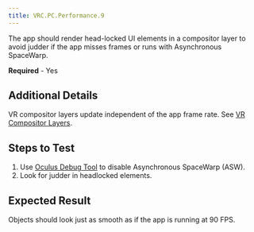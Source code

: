 ```yaml
---
title: VRC.PC.Performance.9
---
```


The app should render head-locked UI elements in a compositor layer to avoid judder if the app misses frames or runs with Asynchronous SpaceWarp.

**Required** - Yes

## Additional Details

VR compositor layers update independent of the app frame rate. See [VR Compositor Layers](/documentation/unity/latest/concepts/unity-ovroverlay/).

## Steps to Test

1. Use [Oculus Debug Tool](https://developer.oculus.com/documentation/pcsdk/latest/concepts/dg-debug-tool/) to disable Asynchronous SpaceWarp (ASW).
2. Look for judder in headlocked elements.


## Expected Result

Objects should look just as smooth as if the app is running at 90 FPS.
